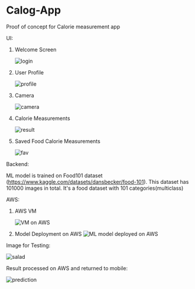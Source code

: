 # Calog-App
Proof of concept for Calorie measurement app

UI:
1. Welcome Screen

    ![login](https://user-images.githubusercontent.com/69532082/200303629-2eb609c7-3f53-44a4-abbd-2782d301b70a.png)

2. User Profile

    ![profile](https://user-images.githubusercontent.com/69532082/200303659-7c6acdfb-3be8-4513-b692-f5051a13f118.png)

3. Camera

    ![camera](https://user-images.githubusercontent.com/69532082/200303664-86241b37-34b7-4bca-b19d-42e8616ab232.png)

4. Calorie Measurements

    ![result](https://user-images.githubusercontent.com/69532082/200303686-7d72ccd9-d34c-4bc3-9a60-3249c62b18ac.png)

5. Saved Food Calorie Measurements

    ![fav](https://user-images.githubusercontent.com/69532082/200303697-6caaa8ad-effa-41f3-afde-f96dcd001b24.png)


Backend:

ML model is trained on Food101 dataset (https://www.kaggle.com/datasets/dansbecker/food-101). This dataset has 101000 images in total. It's a food dataset with 101 categories(multiclass)

AWS:
1. AWS VM
 
    ![VM on AWS](https://user-images.githubusercontent.com/69532082/200321756-e6ea924b-3675-4470-8ce2-0d60c734b4ea.jpg)

2. Model Deployment on AWS
    ![ML model deployed on AWS](https://user-images.githubusercontent.com/69532082/200314244-80f03b4b-025b-466c-9aeb-892d1f22e848.jpg)
    
Image for Testing:

   ![salad](https://user-images.githubusercontent.com/69532082/200321818-a0924125-dda9-4ab8-9adb-bca8277ab3a6.jpg)

    

Result processed on AWS and returned to mobile:

   ![prediction](https://user-images.githubusercontent.com/69532082/200321965-10411053-481b-4c05-ab16-28f3866f64fd.png)

    






